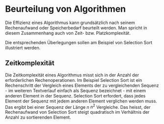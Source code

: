 # Beurteilung von Algorithmen

Die Effizienz eines Algorithmus kann grundsätzlich nach seinem
Rechenaufwand oder Speicherbedarf beurteilt werden. Man spricht in
diesem Zusammenhang auch von Zeit- bzw. Platzkomplexität.

Die entsprechenden Überlegungen sollen am Beispiel von Selection Sort
illustriert werden.

## Zeitkomplexität

Die Zeitkomplexität eines Algorithmus misst sich in der Anzahl der
erforderlichen Rechenoperationen. Im Beispiel Selection Sort ist ein
Rechenschritt der Vergleich eines Elements der zu vergleichenden Sequenz
\- im weiteren Textverlauf einfach als Sequenz bezeichnet - mit einem
anderen Element in der Sequenz. Selection Sort erfordert, dass jedes
Element der Sequenz mit jedem anderen Element verglichen werden muss.
Das ergibt bei einer Sequenz der Länge $n$ $n^2$ Vergleiche. Das heisst,
der Rechenaufwand von Selection Sort steigt quadratisch im Verhältnis
der Anzahl zu sortierenden Element.
